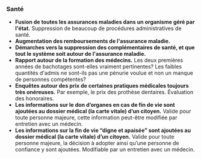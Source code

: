 ### Santé

* **Fusion de toutes les assurances maladies dans un organisme géré par l'état.** Suppression de beaucoup de procédures administratives de santé.
* **Augmentation des remboursements de l'assurance maladie.**
* **Démarches vers la suppression des complémentaires de santé, et que tout le système soit autour de l'assurance maladie.**
* **Rapport autour de la formation des médecins.** Les deux premières années de bachotages sont-elles vraiment pertinentes? Les faibles quantités d'admis ne sont-ils pas une pénurie voulue et non un manque de personnes compétentes?
* **Enquêtes autour des prix de certaines pratiques médicales toujours très onéreuses.** Par exemple, le prix des prothèse dentaires. Évaluation des honoraires.
* **Les informations sur le don d’organes en cas de fin de vie sont ajoutées au dossier médical (la carte vitale) d’un citoyen.** Valide pour toute personne majeure, cette information peut-être modifiée par entretien avec un médecin.
* **Les informations sur la fin de vie “digne et apaisée” sont ajoutées au dossier médical (la carte vitale) d’un citoyen.** Valide pour toute personne majeure, la décision à adopter ainsi qu’une personne de confiance y sont ajoutées. Modifiable par un entretien avec un médecin.

